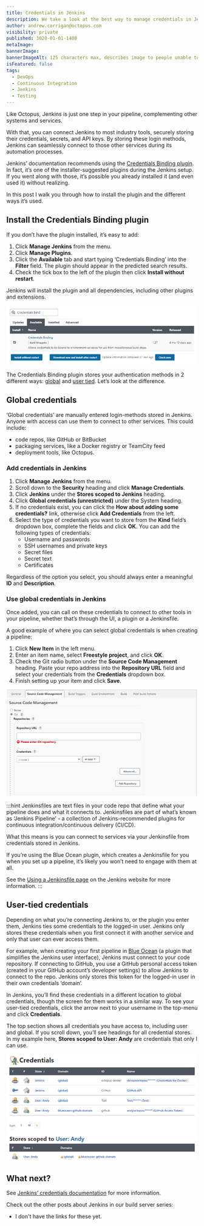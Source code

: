 ```yaml
---
title: Credentials in Jenkins
description: We take a look at the best way to manage credentials in Jenkins with the Credentials Binding plugin.
author: andrew.corrigan@octopus.com
visibility: private
published: 3020-01-01-1400
metaImage: 
bannerImage: 
bannerImageAlt: 125 characters max, describes image to people unable to see it.
isFeatured: false
tags:
  - DevOps
  - Continuous Integration
  - Jenkins
  - Testing
---
```


Like Octopus, Jenkins is just one step in your pipeline, complementing other systems and services.

With that, you can connect Jenkins to most industry tools, securely storing their credentials, secrets, and API keys. By storing these login methods, Jenkins can seamlessly connect to those other services during its automation processes.

Jenkins’ documentation recommends using the [Credentials Binding plugin](https://plugins.jenkins.io/credentials-binding/). In fact, it’s one of the installer-suggested plugins during the Jenkins setup. If you went along with those, it’s possible you already installed it (and even used it) without realizing.

In this post I walk you through how to install the plugin and the different ways it’s used.

## Install the Credentials Binding plugin

If you don’t have the plugin installed, it’s easy to add:

1. Click **Manage Jenkins** from the menu.
1. Click **Manage Plugins**.
1. Click the **Available** tab and start typing ‘Credentials Binding’ into the **Filter** field. The plugin should appear in the predicted search results.
1. Check the tick box to the left of the plugin then click **Install without restart**.

Jenkins will install the plugin and all dependencies, including other plugins and extensions.

![The Manage Plugin screen with the 'Credentials Binding plugin' found in the store and ready to install](install-credentials-binding-plugin.png)

The Credentials Binding plugin stores your authentication methods in 2 different ways: [global](#global-credentials) and [user tied](#user-tied-Credentials). Let’s look at the difference.

## Global credentials

‘Global credentials’ are manually entered login-methods stored in Jenkins. Anyone with access can use them to connect to other services. This could include:

-	code repos, like GitHub or BitBucket
-	packaging services, like a Docker registry or TeamCity feed
-	deployment tools, like Octopus.

### Add credentials in Jenkins

1. Click **Manage Jenkins** from the menu.
1. Scroll down to the **Security** heading and click **Manage Credentials**.
1. Click **Jenkins** under the **Stores scoped to Jenkins** heading.
1. Click **Global credentials (unrestricted)** under the System heading.
1. If no credentials exist, you can click the **How about adding some credentials?** link, otherwise click **Add Credentials** from the left.
1. Select the type of credentials you want to store from the **Kind** field’s dropdown box, complete the fields and click **OK**. You can add the following types of credentials:
   - Username and passwords
   - SSH usernames and private keys
   - Secret files
   - Secret text
   - Certificates

Regardless of the option you select, you should always enter a meaningful **ID** and **Description**.

### Use global credentials in Jenkins

Once added, you can call on these credentials to connect to other tools in your pipeline, whether that’s through the UI, a plugin or a Jenkinsfile.

A good example of where you can select global credentials is when creating a pipeline:

1. Click **New Item** in the left menu.
1. Enter an item name, select **Freestyle project**, and click **OK**.
1. Check the Git radio button under the **Source Code Management** heading. Paste your repo address into the **Repository URL** field and select your credentials from the **Credentials** dropdown box.
1. Finish setting up your item and click **Save**.

![The Jenkins freelstyle project setup screen showing an example of where you can select global credentials](freestyle-project-setup.png)

:::hint
Jenkinsfiles are text files in your code repo that define what your pipeline does and what it connects to. Jenkinsfiles are part of what’s known as ‘Jenkins Pipeline’ - a collection of Jenkins-recommended plugins for continuous integration/continuous delivery (CI/CD).

What this means is you can connect to services via your Jenkinsfile from credentials stored in Jenkins.

If you’re using the Blue Ocean plugin, which creates a Jenkinsfile for you when you set up a pipeline, it’s likely you won’t need to engage with them at all.

See the [Using a Jenkinsfile page](https://www.jenkins.io/doc/book/pipeline/jenkinsfile/) on the Jenkins website for more information.
:::

## User-tied credentials

Depending on what you’re connecting Jenkins to, or the plugin you enter them, Jenkins ties some credentials to the logged-in user. Jenkins only stores these credentials when you first connect it with another service and only that user can ever access them.

For example, when creating your first pipeline in [Blue Ocean](https://plugins.jenkins.io/blueocean/) (a plugin that simplifies the Jenkins user interface), Jenkins must connect to your code repository. If connecting to GitHub, you use a GitHub personal access token (created in your GitHub account’s developer settings) to allow Jenkins to connect to the repo. Jenkins only stores this token for the logged-in user in their own credentials ‘domain’.

In Jenkins, you’ll find these credentials in a different location to global credentials, though the screen for them works in a similar way. To see your user-tied credentials, click the arrow next to your username in the top-menu and click **Credentials**.

The top section shows all credentials you have access to, including user and global. If you scroll down, you’ll see headings for all credential stores. In my example here, **Stores scoped to User: Andy** are credentials that only I can use.

![An example of user-tied credentials in Jenkins](user-tied-credentials.png)

## What next?

See [Jenkins’ credentials documentation](https://www.jenkins.io/doc/book/using/using-credentials/) for more information.

Check out the other posts about Jenkins in our build server series:
- I don't have the links for these yet.